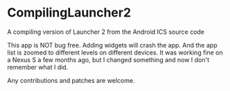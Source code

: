 CompilingLauncher2
==================

A compiling version of Launcher 2 from the Android ICS source code

This app is NOT bug free. Adding widgets will crash the app. And the app list is zoomed to different levels on different devices. It was working fine on a Nexus S a few months ago, but I changed something and now I don't remember what I did.

Any contributions and patches are welcome.